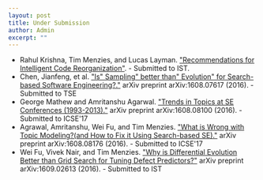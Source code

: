 ```yaml
---
layout: post
title: Under Submission
author: Admin
excerpt: ""
---
```

+ Rahul Krishna, Tim Menzies, and Lucas Layman. ["Recommendations for Intelligent Code Reorganization"](https://arxiv.org/submit/1658717/view). - Submitted to IST.
+ Chen, Jianfeng, et al. ["Is" Sampling" better than" Evolution" for Search-based Software Engineering?."](https://arxiv.org/abs/1608.07617) arXiv preprint arXiv:1608.07617 (2016). - Submitted to TSE
+ George Mathew and Amritanshu Agarwal. ["Trends in Topics at SE Conferences (1993-2013)."](https://arxiv.org/abs/1608.08100) arXiv preprint arXiv:1608.08100 (2016). - Submitted to ICSE'17
+ Agrawal, Amritanshu, Wei Fu, and Tim Menzies. ["What is Wrong with Topic Modeling?(and How to Fix it Using Search-based SE)."](https://arxiv.org/abs/1608.08176) arXiv preprint arXiv:1608.08176 (2016). - Submitted to ICSE'17
+ Wei Fu, Vivek Nair, and Tim Menzies. ["Why is Differential Evolution Better than Grid Search for Tuning Defect Predictors?"](http://arxiv.org/abs/1609.02613) 	arXiv preprint arXiv:1609.02613 (2016). - Submitted to IST
